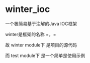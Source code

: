 # winter_ioc
一个极简易基于注解的Java IOC框架

winter是框架的名称 =。=

故 winter module下 是项目的源代码

而 test module下 是一个简单是使用示例
